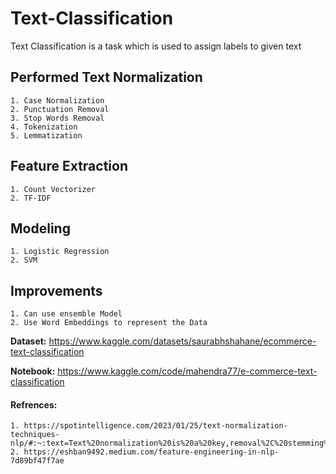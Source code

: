 # Text-Classification

Text Classification is a task which is used to assign labels to given text

## Performed Text Normalization
    1. Case Normalization
    2. Punctuation Removal
    3. Stop Words Removal
    4. Tokenization
    5. Lemmatization

## Feature Extraction
    1. Count Vectorizer
    2. TF-IDF 

## Modeling
    1. Logistic Regression
    2. SVM

## Improvements
    1. Can use ensemble Model
    2. Use Word Embeddings to represent the Data

<b> Dataset:</b> https://www.kaggle.com/datasets/saurabhshahane/ecommerce-text-classification

<b> Notebook:</b> https://www.kaggle.com/code/mahendra77/e-commerce-text-classification

#### Refrences:
    1. https://spotintelligence.com/2023/01/25/text-normalization-techniques-nlp/#:~:text=Text%20normalization%20is%20a%20key,removal%2C%20stemming%2C%20and%20lemmatization.
    2. https://eshban9492.medium.com/feature-engineering-in-nlp-7d89bf47f7ae


